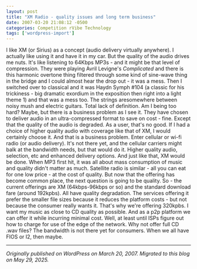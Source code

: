 ```yaml
---
layout: post
title: "XM Radio - quality issues and long term business"
date: 2007-03-20 21:08:12 -0500
categories: Competition rVibe Technology
tags: ['wordpress-import']
---
```


I like XM (or Sirius) as a concept (audio delivery virtually anywhere). I actually like using it and have it in my car. But the quality of the audio drives me nuts. It's like listening to 64Kbps MP3s - and it might be that level of compression. They were playing Avril Levigne's _Complicated_ and there is this harmonic overtone thing filtered through some kind of sine-wave thing in the bridge and I could almost hear the drop out - it was a mess. Then I switched over to classical and it was Haydn Symph #104 (a classic for his trickiness - big dramatic exordium in the exposition then right into a light theme 1) and that was a mess too. The strings aresomewhere between noisy mush and electric guitars. Total lack of definition. Am I being too hard? Maybe, but there is a business problem as I see it. They have chosen to deliver audio in an ultra-compressed format to save on cost - fine. Except that the quality of the audio is degraded. As a user, that's no good. If I had a choice of higher quality audio with coverage like that of XM, I would certainly choose it. And that is a business problem. Enter cellular or wi-fi radio (or audio delivery). It's not there yet, and the cellular carriers might balk at the bandwidth needs, but that would do it. Higher quality audio, selection, etc and enhanced delivery options. And just like that, XM would be done. When MP3 first hit, it was all about mass consumption of music and quality didn't matter as much. Satellite radio is similar - all you can eat for one low price - at the cost of quality. But now that the offering has become common place, the next question is going to be quality. So - the current offerings are XM (64kbps-96kbps or so) and the standard download fare (around 192kpbs). All have quality degradation. The services offering it prefer the smaller file sizes because it reduces the platform costs - but not because the consumer really wants it. That's why we're offering 320kpbs. I want my music as close to CD quality as possible. And as a p2p platform we can offer it while incurring minimal cost. Well, at least until ISPs figure out how to charge for use of the edge of the network. Why not offer full CD .wav files? The bandwidth is not there yet for consumers. When we all have FIOS or I2, then maybe.

---

*Originally published on WordPress on March 20, 2007. Migrated to this blog on May 29, 2025.*
